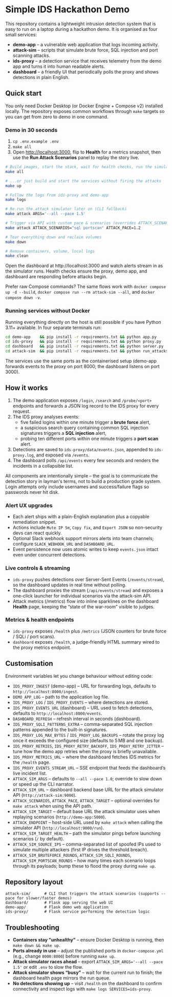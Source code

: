 # Simple IDS Hackathon Demo

This repository contains a lightweight intrusion detection system that is easy to run on a laptop during a hackathon demo. It is organised as four small services:

- **demo-app** – a vulnerable web application that logs incoming activity.
- **attack-sim** – scripts that simulate brute force, SQL injection and port scanning attacks.
- **ids-proxy** – a detection service that receives telemetry from the demo app and turns it into human readable alerts.
- **dashboard** – a friendly UI that periodically polls the proxy and shows detections in plain English.

## Quick start

You only need Docker Desktop (or Docker Engine + Compose v2) installed locally. The repository exposes common workflows through `make` targets so you can get from zero to demo in one command.

### Demo in 30 seconds

1. `cp .env.example .env`
2. `make all`
3. Open <http://localhost:3000>, flip to **Health** for a metrics snapshot, then use the **Run Attack Scenarios** panel to replay the story live.

```bash
# Build images, start the stack, wait for health checks, run the simulator, and show fresh detections
make all

# ...or just build and start the services without firing the attacks
make up

# Follow the logs from ids-proxy and demo-app
make logs

# Re-run the attack simulator later on (CLI fallback)
make attack ARGS='--all --pace 1.5'

# Trigger via API with custom pace & scenarios (overrides ATTACK_SCENARIOS/ATTACK_PACE)
make attack ATTACK_SCENARIOS="sql portscan" ATTACK_PACE=1.2

# Tear everything down and reclaim volumes
make down

# Remove containers, volume, local logs
make clean
```

Open the dashboard at http://localhost:3000 and watch alerts stream in as the simulator runs. Health checks ensure the proxy, demo app, and dashboard are responding before attacks begin.

Prefer raw Compose commands? The same flows work with `docker compose up -d --build`, `docker compose run --rm attack-sim --all`, and `docker compose down -v`.

### Running services without Docker

Running everything directly on the host is still possible if you have Python 3.11+ available. In four separate terminals run:

```bash
cd demo-app    && pip install -r requirements.txt && python app.py
cd ids-proxy   && pip install -r requirements.txt && python proxy.py
cd dashboard   && pip install -r requirements.txt && python server.py
cd attack-sim  && pip install -r requirements.txt && python run_attacks.py --all
```

The services use the same ports as the containerised setup (demo-app forwards events to the proxy on port 8000; the dashboard listens on port 3000).

## How it works

1. The demo application exposes `/login`, `/search` and `/probe/<port>` endpoints and forwards a JSON log record to the IDS proxy for every request.
2. The IDS proxy analyses events:
   - five failed logins within one minute trigger a **brute force** alert,
   - a suspicious search query containing common SQL injection signatures triggers a **SQL injection** alert,
   - probing ten different ports within one minute triggers a **port scan** alert.
3. Detections are saved to `ids-proxy/data/events.json`, appended to `ids-proxy.log`, and exposed via `/events`.
4. The dashboard polls `/api/events` every few seconds and renders the incidents in a collapsible list.

All components are intentionally simple – the goal is to communicate the detection story in layman's terms, not to build a production grade system. Login attempts only include usernames and success/failure flags so passwords never hit disk.

### Alert UX upgrades

- Each alert ships with a plain-English explanation plus a copyable remediation snippet.
- Actions include `Mute IP 5m`, `Copy fix`, and `Export JSON` so non-security devs can react quickly.
- Optional Slack webhook support mirrors alerts into team channels; configure `SLACK_WEBHOOK_URL` and `DASHBOARD_URL`.
- Event persistence now uses atomic writes to keep `events.json` intact even under concurrent detections.

### Live controls & streaming

- `ids-proxy` pushes detections over Server-Sent Events (`/events/stream`), so the dashboard updates in real time without polling.
- The dashboard proxies the stream (`/api/events/stream`) and exposes a one-click launcher for individual scenarios via the attack-sim API.
- Attack metrics (/metrics) flow into inline sparklines on the dashboard **Health** page, keeping the “state of the war-room” visible to judges.

### Metrics & health endpoints

- `ids-proxy` exposes `/health` plus `/metrics` (JSON counters for brute force / SQLi / port scans).
- `dashboard` exposes `/health`, a judge-friendly HTML summary wired to the proxy metrics endpoint.

## Customisation

Environment variables let you change behaviour without editing code:

- `IDS_PROXY_INGEST` (demo-app) – URL for forwarding logs, defaults to `http://localhost:8000/ingest`.
- `DEMO_APP_LOG` – path to the application log file.
- `IDS_PROXY_LOG` / `IDS_PROXY_EVENTS` – where detections are stored.
- `IDS_PROXY_EVENTS_URL` (dashboard) – URL used to fetch detections, defaults to `http://localhost:8000/events`.
- `DASHBOARD_REFRESH` – refresh interval in seconds (dashboard).
- `IDS_PROXY_SQLI_PATTERNS_EXTRA` – comma-separated SQL injection patterns appended to the built-in signatures.
- `IDS_PROXY_LOG_MAX_BYTES` / `IDS_PROXY_LOG_BACKUPS` – rotate the proxy log once it exceeds the configured size (defaults to 5 MB and one backup).
- `IDS_PROXY_RETRIES`, `IDS_PROXY_RETRY_BACKOFF`, `IDS_PROXY_RETRY_JITTER` – tune how the demo app retries when the proxy is briefly unavailable.
- `IDS_PROXY_METRICS_URL` – where the dashboard fetches IDS metrics for the `/health` page.
- `IDS_PROXY_EVENTS_STREAM_URL` – SSE endpoint that feeds the dashboard’s live incident list.
- `ATTACK_SIM_ARGS` – defaults to `--all --pace 1.0`; override to slow down or speed up the CLI narrator.
- `ATTACK_SIM_URL` – dashboard backend base URL for the attack simulator API (`http://attack-sim:9000`).
- `ATTACK_SCENARIOS`, `ATTACK_PACE`, `ATTACK_TARGET` – optional overrides for `make attack` when using the API path.
- `ATTACK_SIM_TARGET` – default base URL the attack simulator uses when replaying scenarios (`http://demo-app:5000`).
- `ATTACK_ENDPOINT` – host-side URL used by `make attack` when calling the simulator API (`http://localhost:9000/run`).
- `ATTACK_SIM_TARGET_HEALTH` – path the simulator pings before launching scenarios (`/` by default).
- `ATTACK_SIM_SOURCE_IPS` – comma-separated list of spoofed IPs used to simulate multiple attackers (first IP drives the threshold breach).
- `ATTACK_SIM_BRUTEFORCE_ROUNDS`, `ATTACK_SIM_SQLI_ROUNDS`, `ATTACK_SIM_PORTSCAN_ROUNDS` – how many times each scenario loops through its payloads; bump these to flood the proxy during `make up`.

## Repository layout

```
attack-sim/      # CLI that triggers the attack scenarios (supports --pace for slower/faster demos)
dashboard/       # Flask app serving the web UI
demo-app/        # Flask demo web application
ids-proxy/       # Flask service performing the detection logic
```

## Troubleshooting

- **Containers stay "unhealthy"** – ensure Docker Desktop is running, then `make down && make up`.
- **Ports already in use** – adjust the published ports in `docker-compose.yml` (e.g., change `8000:8000`) before running `make up`.
- **Attack simulator races ahead** – export `ATTACK_SIM_ARGS='--all --pace 1.5'` or edit `.env` to slow the flow.
- **Attack simulator shows “busy”** – wait for the current run to finish; the dashboard health page mirrors the run queue.
- **No detections showing up** – visit `/health` on the dashboard to confirm connectivity and inspect logs with `make logs SERVICES=ids-proxy`.

